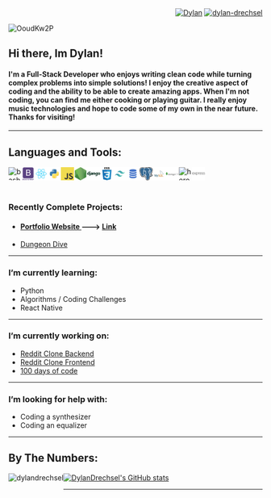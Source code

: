 <p align="right">
<a href="https://twitter.com/DylanDrechsel" target="blank"><img align="center" src="https://logos-world.net/wp-content/uploads/2020/04/Twitter-Emblem.png" alt="Dylan" height="30" width="60" /></a>
<a href="https://linkedin.com/in/dylan-drechsel" target="blank"><img align="center" src="https://image.flaticon.com/icons/png/512/174/174857.png" alt="dylan-drechsel" height="30" width="30" /></a>
</p>

![OoudKw2P](https://user-images.githubusercontent.com/78124357/116292016-3e138680-a763-11eb-8e54-ecce68f276ec.gif)




## Hi there, Im Dylan!

#### I'm a Full-Stack Developer who enjoys writing clean code while turning complex problems into simple solutions! I enjoy the creative aspect of coding and the ability to be able to create amazing apps. When I'm not coding, you can find me either cooking or playing guitar. I really enjoy music technologies and hope to code some of my own in the near future. Thanks for visiting!

---

## Languages and Tools:
<p align="left">
</a> <a href="https://expressjs.com" target="_blank"> <img src="https://raw.githubusercontent.com/devicons/devicon/master/icons/express/express-original-wordmark.svg" alt="express" width="26" height="26" aligh="left"/>
 <a href="https://www.gnu.org/software/bash/" target="_blank"> 
<img src="https://www.vectorlogo.zone/logos/gnu_bash/gnu_bash-icon.svg" alt="bash" img align="left" width="26" height="26"/> </a> <a href="https://getbootstrap.com" target="_blank"> <img src="https://raw.githubusercontent.com/devicons/devicon/master/icons/bootstrap/bootstrap-plain-wordmark.svg" alt="bootstrap" img align="left" width="26" height="26"/> </a> <a href="https://www.w3schools.com/css/" target="_blank"> <img 
<img align="left" alt="React" width="26px" src="https://raw.githubusercontent.com/github/explore/80688e429a7d4ef2fca1e82350fe8e3517d3494d/topics/react/react.png" />
<img align="left" alt="Python" width="26px" src="https://raw.githubusercontent.com/github/explore/80688e429a7d4ef2fca1e82350fe8e3517d3494d/topics/python/python.png" />
<img align="left" alt="Javascript" width="26px" src="https://raw.githubusercontent.com/github/explore/80688e429a7d4ef2fca1e82350fe8e3517d3494d/topics/javascript/javascript.png" />
<img align="left" alt="Node.js" width="26px" src="https://raw.githubusercontent.com/github/explore/80688e429a7d4ef2fca1e82350fe8e3517d3494d/topics/nodejs/nodejs.png" />
<img align="left" alt="Django" width="26px" src="https://raw.githubusercontent.com/github/explore/80688e429a7d4ef2fca1e82350fe8e3517d3494d/topics/django/django.png" />
<img align="left" alt="CSS3" width="26px" src="https://raw.githubusercontent.com/github/explore/80688e429a7d4ef2fca1e82350fe8e3517d3494d/topics/css/css.png" />
<img align="left" alt="HTML5" width="26px" src="https://raw.githubusercontent.com/github/explore/80688e429a7d4ef2fca1e82350fe8e3517d3494d/topics/tailwind/tailwind.png" />
<img align="left" alt="SQL" width="26px" src="https://raw.githubusercontent.com/github/explore/80688e429a7d4ef2fca1e82350fe8e3517d3494d/topics/sql/sql.png" />
<img align="left" alt="PostgreSQL" width="26px" src="https://raw.githubusercontent.com/github/explore/80688e429a7d4ef2fca1e82350fe8e3517d3494d/topics/postgresql/postgresql.png" />
<img align="left" alt="MySQL" width="26px" src="https://raw.githubusercontent.com/github/explore/80688e429a7d4ef2fca1e82350fe8e3517d3494d/topics/mysql/mysql.png" />
<img align="left" alt="MongoDB" width="26px" src="https://raw.githubusercontent.com/github/explore/80688e429a7d4ef2fca1e82350fe8e3517d3494d/topics/mongodb/mongodb.png" />
</a> <a href="https://expressjs.com" target="_blank" />
<a href="https://heroku.com" target="_blank"> <img src="https://www.vectorlogo.zone/logos/heroku/heroku-icon.svg" alt="heroku" width="26" height="26" align="left"/> </a>


<br />
<br />

### Recently Complete Projects:

 - <h4> <a href="https://github.com/DylanDrechsel/DylanDrechsel.com"> Portfolio Website </a> ---> <a href="https://www.dylandrechsel.com/"> Link </a> </h4> 
- <a href="https://github.com/DylanDrechsel/dungeon-dive"> Dungeon Dive </a>

---

### I’m currently learning:

<!-- BLOG-POST-LIST:START -->

- Python
- Algorithms / Coding Challenges
- React Native

<!-- BLOG-POST-LIST:END -->

---
### I’m currently working on:

<!-- BLOG-POST-LIST:START -->

- <a href="https://github.com/DylanDrechsel/reddit-clone-backend"> Reddit Clone Backend </a>
- <a href="https://github.com/DylanDrechsel/reddit-clone-frontend"> Reddit Clone Frontend </a>
- <a href="https://github.com/DylanDrechsel/code-every-day" target="_blank"> 100 days of code </a>


<!-- BLOG-POST-LIST:END -->
---
### I’m looking for help with:

<!-- BLOG-POST-LIST:START -->

- Coding a synthesizer
- Coding an equalizer

<!-- BLOG-POST-LIST:END -->

---
## By The Numbers:

<p><img align="left" src="https://github-readme-stats.vercel.app/api/top-langs/?username=DylanDrechsel&layout=compact)](https://github.com/yourUserName/github-readme-stats" alt="dylandrechsel" height="200" /></p>

[![DylanDrechsel's GitHub stats](https://github-readme-stats.vercel.app/api?username=DylanDrechsel&theme=midnight-purple)](https://github.com/DylanDrechsel/github-readme-stats)

---


<!---
Here are some ideas to get you started:

- 🔭 I’m currently working on ...
- 🌱 I’m currently learning ...
- 👯 I’m looking to collaborate on ...
- 🤔 I’m looking for help with ...
- 💬 Ask me about ...
- 📫 How to reach me: ...
- 😄 Pronouns: ...
- ⚡ Fun fact: ...
-->
